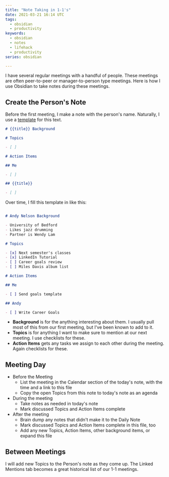 ```yaml
---
title: "Note Taking in 1-1's"
date: 2021-03-21 16:14 UTC
tags:
  - obsidian
  - productivity
keywords:
  - obsidian
  - notes
  - lifehack
  - productivity
series: obsidian

---
```


[t]: /series/obsidian/core-plugin-templates

I have several regular meetings with a handful of people. These meetings are often peer-to-peer or manager-to-person type meetings. Here is how I use Obsidian to take notes during these meetings.

## Create the Person's Note

Before the first meeting, I make a note with the person's name. Naturally, I use a [template][t] for this text.

```md
# {{title}} Background

# Topics

- [ ]

# Action Items

## Me

- [ ]

## {{title}}

- [ ]

```

Over time, I fill this template in like this:

```md

# Andy Nelson Background

- University of Bedford
- Likes jazz drumming
- Partner is Wendy Lam

# Topics

- [x] Next semester's classes
- [x] LinkedIn Tutorial
- [ ] Career goals review
- [ ] Miles Davis album list

# Action Items

## Me

- [ ] Send goals template

## Andy

- [ ] Write Career Goals
```

- __Background__ is for the anything interesting about them. I usually pull most of this from our first meeting, but I've been known to add to it.
- __Topics__ is for anything I want to make sure to mention at our next meeting. I use checklists for these.
- __Action Items__ gets any tasks we assign to each other during the meeting. Again checklists for these.

## Meeting Day

- Before the Meeting
    - List the meeting in the Calendar section of the today's note, with the time and a link to this file
    - Copy the open Topics from this note to today's note as an agenda
- During the meeting
    - Take notes as needed in today's note
    - Mark discussed Topics and Action Items complete
- After the meeting
    - Brain dump any notes that didn't make it to the Daily Note
    - Mark discussed Topics and Action Items complete in this file, too
    - Add any new Topics, Action Items, other background items, or expand this file

## Between Meetings

I will add new Topics to the Person's note as they come up. The Linked Mentions tab becomes a great historical list of our 1-1 meetings.
